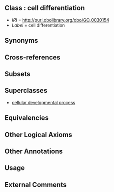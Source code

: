 
## Class : cell differentiation

 * *IRI* = http://purl.obolibrary.org/obo/GO_0030154
 * *Label* = cell differentiation

## Synonyms


## Cross-references


## Subsets


## Superclasses

 * [cellular developmental process](../../GO/69/GO_0048869.md)

## Equivalencies


## Other Logical Axioms


## Other Annotations


## Usage


## External Comments

